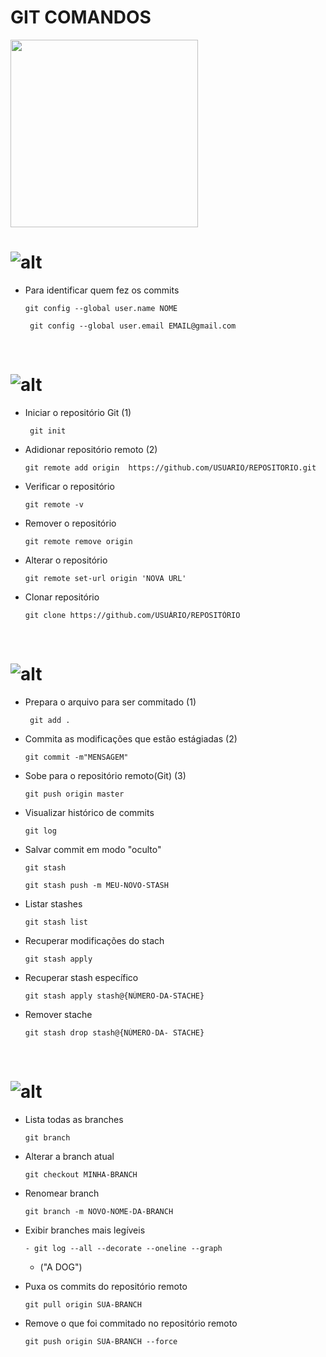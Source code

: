 # GIT COMANDOS    
<img width= "300px" src="https://cdn.pixabay.com/photo/2014/07/15/23/36/github-394322_960_720.png">


# ![alt](https://img.shields.io/badge/-Configura%C3%A7%C3%A3o-blueviolet?style=for-the-badge)

+ Para identificar quem fez os commits
    ```
    git config --global user.name NOME
   ```
   ```
    git config --global user.email EMAIL@gmail.com
   ```

<br>

# ![alt](https://img.shields.io/badge/-Reposit%C3%B3rio-blueviolet?style=for-the-badge)

+ Iniciar o repositório Git (1)
    ```
     git init 
+ Adidionar repositório remoto (2)
    ```
    git remote add origin  https://github.com/USUARIO/REPOSITORIO.git

+ Verificar o repositório
    ```
    git remote -v
+ Remover o repositório   
    ```
    git remote remove origin
+ Alterar o repositório
    ```
    git remote set-url origin 'NOVA URL'
    ```
+ Clonar repositório
    ```
    git clone https://github.com/USUÁRIO/REPOSITÓRIO
    ```    

<br>

# ![alt](https://img.shields.io/badge/-Commit-blueviolet?style=for-the-badge)

+ Prepara o arquivo para ser commitado (1)
    ```
     git add .
+ Commita as modificações que estão estágiadas (2)
    ```
    git commit -m"MENSAGEM"
+ Sobe para o repositório remoto(Git) (3)
    ```
    git push origin master
 + Visualizar histórico de commits
    ```
    git log
+ Salvar commit em modo "oculto"
    ```
    git stash
    ```
    ```
    git stash push -m MEU-NOVO-STASH   
    ``` 
+ Listar stashes
    ```
    git stash list
+ Recuperar modificações do stach
    ```   
    git stash apply
+ Recuperar stash específico
    ```
    git stash apply stash@{NÚMERO-DA-STACHE} 
+ Remover stache
    ```
    git stash drop stash@{NÚMERO-DA- STACHE}       

<br>

# ![alt](https://img.shields.io/badge/-Branch-blueviolet?style=for-the-badge)

+ Lista todas as branches
    ````
    git branch
+ Alterar a branch atual
    ````
    git checkout MINHA-BRANCH
+ Renomear branch
    ```
    git branch -m NOVO-NOME-DA-BRANCH
+ Exibir branches mais legíveis
    ```
   - git log --all --decorate --oneline --graph
   ```
    - ("A DOG")  
+ Puxa os commits do repositório remoto
    ```
    git pull origin SUA-BRANCH
    ```    

+ Remove o que foi commitado no repositório remoto
    ```
    git push origin SUA-BRANCH --force
    ```    